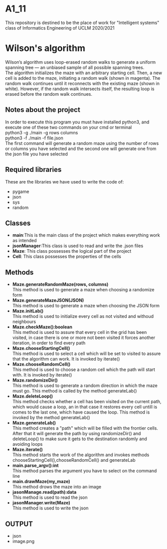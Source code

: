 # A1_11
This repository is destined to be the place of work for "Intelligent systems" class of Informatics Engineering  of UCLM 2020/2021

# Wilson's algorithm
Wilson’s algorithm uses loop-erased random walks to generate a uniform spanning tree — an unbiased sample of all possible spanning trees.<br>
The algorithm initializes the maze with an arbitrary starting cell. Then, a new cell is added to the maze, initiating a random walk (shown in magenta). The random walk continues until it reconnects with the existing maze (shown in white). However, if the random walk intersects itself, the resulting loop is erased before the random walk continues.
## Notes about the project
In order to execute this program you must have installed python3, and execute one of these two commands on your cmd or terminal<br>
  python3 -g ./main -g rows columns<br>
  python3 -f ./main -f file.json<br>
The first command will generate a random maze using the number of rows or columns you have selected and the second one will generate one from the json file you have selected
## Required libraries
These are the libraries we have used to write the code of: 
  - pygame
  - json
  - sys
  - random

## Classes
  - **main**:This is the main class of the project which makes everything work as intended
  - **jsonManager**:This class is used to read and write the .json files
  - **Maze**: This class possesses the logical part of the project
  - **Cell**: This class possesses the properties of the cells
## Methods
  - **Maze.generateRandomMaze(rows, columns)**<br>
  This method is used to generate a maze when choosing a randomize form 
  - **Maze.generateMazeJSON(JSON)**<br>
  This method is used to generate a maze when choosing the JSON form
  - **Maze.initLab()**<br>
  This method is used to initialize every cell as not visited and withoud neighbours
  - **Maze.checkMaze():boolean**<br>
  This method is used to assure that every cell in the grid has been visited, in case there is one or more not been visited it forces another iteration, in order to find every path
  - **Maze.chooseStartingCell()**<br>
  This method is used to select a cell which will be set to visited to assure that the algorithm can work. It is invoked by iterate()
  - **Maze.chooseRandomCell()**<br>
  This method is used to choose a random cell which the path will start with. It is invoked by iterate()
  - **Maze.randomizeDir()**<br>
  This method is used to generate a random direction in which the maze must go. This method is called by the method generateLab()
  - **Maze.deleteLoop()**<br>
  This method checks whether a cell has been visited on the current path, which would cause a loop, an in that case it restores every cell untill is comes to the last one, which have caused the loop. This method is invoked by the method generateLab()
  - **Maze.generateLab()**<br>
  This method creates a "path" which will be filled with the frontier cells. After that it will generate the path by using randomizeDir() and deleteLoop() to make sure it gets to the destination randomly and avoiding loops
  - **Maze.iterate()**<br>
  This method starts the work of the algorithm and invokes methods chooseStartingCell(),chooseRandomCell() and generateLab
  - **main.parse_argv():int**<br>
  This method parses the argument you have to select on the command line
  - **main.drawMaze(my_maze)**<br>
  This method drows the maze into an image
  - **jasonManage.read(path):data**<br>
  This method is used to read the json
  - **jasonManager.write(Maze)**<br>
  This method is used to write the json

## OUTPUT
  - json
  - image.png
  
